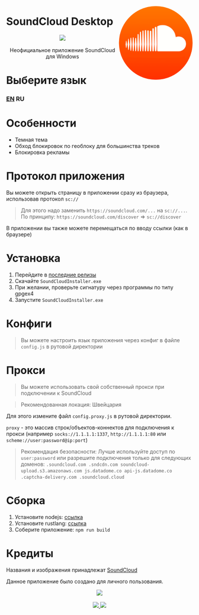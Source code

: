 <p>
<a href="https://soundcloud.com" alt="soundcloud">
<img src="https://raw.githubusercontent.com/fydne/SoundCloud-Desktop/main/icons/appLogo.png" width="200px" align="right" style="border-radius: 50%;" />
</a>

# SoundCloud Desktop

<p align="center">
<a href="https://soundcloud.com" alt="soundcloud">
<img src="https://readme-typing-svg.herokuapp.com?font=Fira+Code&weight=500&pause=1000&color=F76000&center=true&vCenter=true&repeat=false&width=435&height=25&lines=SoundCloud+Desktop">
</a>
</p>
<p align="center">
Неофициальное приложение SoundCloud для Windows
</p>

# Выберите язык

### [EN](https://github.com/zxcnoname666/SoundCloud-Desktop) RU

# Особенности

- Темная тема
- Обход блокировок по геоблоку для большинства треков
- Блокировка рекламы

# Протокол приложения

Вы можете открыть страницу в приложении сразу из браузера, использовав протокол `sc://`
> Для этого надо заменить `https://soundcloud.com/...` на `sc://...`. По принципу: `https://soundcloud.com/discover` =>
`sc://discover`

В приложении вы также можете перемещаться по вводу ссылки (как в браузере)

# Установка

1. Перейдите в [последние релизы](https://github.com/zxcnoname666/SoundCloud-Desktop/releases/latest)
2. Скачайте `SoundCloudInstaller.exe`
3. При желании, проверьте сигнатуру через программы по типу gpgex4
4. Запустите `SoundCloudInstaller.exe`

# Конфиги

> Вы можете настроить язык приложения через конфиг в файле `config.js` в рутовой директории

# Прокси

> Вы можете использовать свой собственный прокси при подключении к SoundCloud

> Рекомендованная локация: Швейцария

Для этого измените файл `config.proxy.js` в рутовой директории.

`proxy` - это массив строк/объектов-коннектов для подключения к прокси (например `socks://1.1.1.1:1337`,
`http://1.1.1.1:80` или `scheme://user:password@ip:port`)

> Рекомендация безопасности: Лучше используйте доступ по `user:password` или разрешите подключения только для следующих
> доменов:
`.soundcloud.com .sndcdn.com soundcloud-upload.s3.amazonaws.com js.datadome.co api-js.datadome.co .captcha-delivery.com .soundcloud.cloud`

# Сборка

1. Установите nodejs: [ссылка](https://nodejs.org/en/download)
2. Установите rustlang: [ссылка](https://rust-lang.org/tools/install)
3. Соберите приложение: `npm run build`

# Кредиты

Названия и изображения принадлежат [SoundCloud](https://soundcloud.com)

Данное приложение было создано для личного пользования.

<p align="center">
<a href="javascript:void(0)">
<img src="https://profile-counter.glitch.me/scda/count.svg" width="200px" />
</a>
<p align="center">
<a href="javascript:void(0)">
<img src="https://img.shields.io/github/downloads/zxcnoname666/SoundCloud-Desktop/total?color=fd4313&style=plastic" />
<img src="https://img.shields.io/github/v/release/zxcnoname666/SoundCloud-Desktop.svg?color=#fd4313&style=plastic" />
</a>
</p>